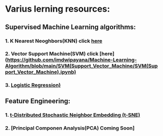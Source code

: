 # Varius lerning resources:
## Supervised Machine Learning algorithms:
### 1. K Nearest Neoghbors(KNN) click [here](https://github.com/imdwipayana/Machine-Learning-Algorithm/blob/main/KNN(K-NearestNeighbors)/KNN(K-NearestNeighbors).ipynb)

### 2. Vector Support Machine(SVM) click [here](https://github.com/imdwipayana/Machine-Learning-Algorithm/blob/main/SVM(Support_Vector_Machine/SVM(Support_Vector_Machine).ipynb)

### 3. [Logistic Regression)]()


## Feature Engineering:
### 1. [t-Distributed Stochastic Neighbor Embedding (t-SNE)](https://github.com/imdwipayana/Machine-Learning-Algorithm/blob/main/tSNE/tSNE.ipynb)
### 2. [Principal Componen Analysis(PCA) Coming Soon]
